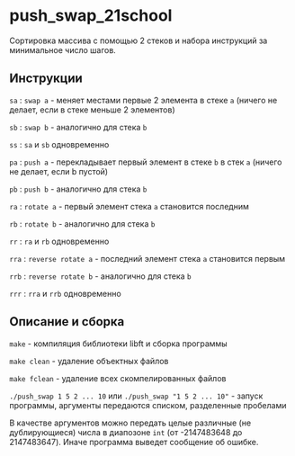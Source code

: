 # push_swap_21school

Сортировка массива с помощью 2 стеков и набора инструкций за минимальное число шагов.

## Инструкции

```sa``` : ```swap a``` - меняет местами первые 2 элемента в стеке ```а``` (ничего не делает, если в стеке меньше 2 элементов)

```sb``` : ```swap b``` - аналогично для стека ```b```

```ss``` : ```sa``` и ```sb``` одновременно

```pa``` : ```push a``` - перекладывает первый элемент в стеке ```b``` в стек ```a``` (ничего не делает, если b пустой)

```pb``` : ```push b``` - аналогично для стека ```b```

```ra``` : ```rotate a``` - первый элемент стека ```a``` становится последним

```rb``` : ```rotate b``` - аналогично для стека ```b```

```rr``` : ```ra``` и ```rb``` одновременно

```rra``` : ```reverse rotate a``` - последний элемент стека ```a``` становится первым

```rrb``` : ```reverse rotate b``` - аналогично для стека ```b```

```rrr``` : ```rra``` и ```rrb``` одновременно

## Описание и сборка

```make``` - компиляция библиотеки libft и сборка программы

```make clean``` - удаление объектных файлов

```make fclean``` - удаление всех скомпелированных файлов

```./push_swap 1 5 2 ... 10``` или ```./push_swap "1 5 2 ... 10"``` - запуск программы, аргументы передаются списком, разделенные пробелами

В качестве аргументов можно передать целые различные (не дублирующиеся) числа в диапозоне ```int``` (от -2147483648 до 2147483647). Иначе программа выведет
сообщение об ошибке.
